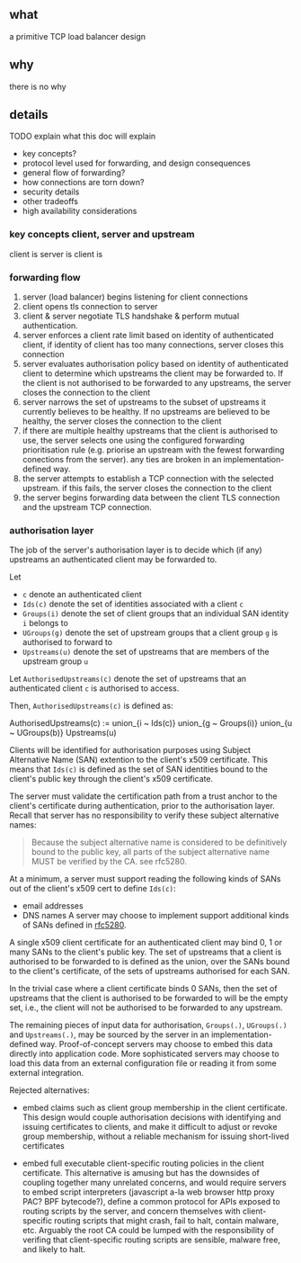 ## what

a primitive TCP load balancer design

## why

there is no why

## details

TODO explain what this doc will explain
-   key concepts?
-   protocol level used for forwarding, and design consequences
-   general flow of forwarding?
-   how connections are torn down?
-   security details
-   other tradeoffs
-   high availability considerations

### key concepts client, server and upstream

client is
server is
client is

### forwarding flow

1. server (load balancer) begins listening for client connections
2. client opens tls connection to server
3. client & server negotiate TLS handshake & perform mutual authentication.
4. server enforces a client rate limit based on identity of authenticated client, if identity of client has too many connections, server closes this connection
5. server evaluates authorisation policy based on identity of authenticated client to determine which upstreams the client may be forwarded to. If the client is not authorised to be forwarded to any upstreams, the server closes the connection to the client
6. server narrows the set of upstreams to the subset of upstreams it currently believes to be healthy. If no upstreams are believed to be healthy, the server closes the connection to the client
7. if there are multiple healthy upstreams that the client is authorised to use, the server selects one using the configured forwarding prioritisation rule (e.g. priorise an upstream with the fewest forwarding conections from the server). any ties are broken in an implementation-defined way.
8. the server attempts to establish a TCP connection with the selected upstream. if this fails, the server closes the connection to the client
9. the server begins forwarding data between the client TLS connection and the upstream TCP connection.

### authorisation layer

The job of the server's authorisation layer is to decide which (if any) upstreams an authenticated client may be forwarded to.

Let
- `c` denote an authenticated client
- `Ids(c)` denote the set of identities associated with a client `c`
- `Groups(i)` denote the set of client groups that an individual SAN identity `i` belongs to
- `UGroups(g)` denote the set of upstream groups that a client group `g` is authorised to forward to
- `Upstreams(u)` denote the set of upstreams that are members of the upstream group `u`
    
Let `AuthorisedUpstreams(c)` denote the set of upstreams that an authenticated client `c` is authorised to access.

Then, `AuthorisedUpstreams(c)` is defined as:

AuthorisedUpstreams(c) := union_{i ~ Ids(c)} union_{g ~ Groups(i)} union_{u ~ UGroups(b)} Upstreams(u)

Clients will be identified for authorisation purposes using Subject Alternative Name (SAN) extention to the client's x509 certificate.
This means that `Ids(c)` is defined as the set of SAN identities bound to the client's public key through the client's x509 certificate.

The server must validate the certification path from a trust anchor to the client's certificate during authentication, prior to the
authorisation layer. Recall that server has no responsibility to verify these subject alternative names:

> Because the subject alternative name is considered to be definitively bound to the public key, all parts of the subject alternative name MUST be verified by the CA.
see rfc5280.

At a minimum, a server must support reading the following kinds of SANs out of the client's x509 cert to define `Ids(c)`:
-   email addresses
-   DNS names
A server may choose to implement support additional kinds of SANs defined in [rfc5280](https://datatracker.ietf.org/doc/html/rfc5280#section-4.2.1.6). 

A single x509 client certificate for an authenticated client may bind 0, 1 or many SANs to the
client's public key. The set of upstreams that a client is authorised to be forwarded to is
defined as the union, over the SANs bound to the client's certificate, of the sets of upstreams
authorised for each SAN.

In the trivial case where a client certificate binds 0 SANs, then the set of upstreams that the
client is authorised to be forwarded to will be the empty set, i.e., the client will not be
authorised to be forwarded to any upstream.

The remaining pieces of input data for authorisation, `Groups(.)`, `UGroups(.)` and `Upstreams(.)`,
may be sourced by the server in an implementation-defined way. Proof-of-concept servers may
choose to embed this data directly into application code. More sophisticated servers may choose
to load this data from an external configuration file or reading it from some external integration.

Rejected alternatives:

-   embed claims such as client group membership in the client certificate. This design would couple
    authorisation decisions with identifying and issuing certificates to clients, and make it difficult to
    adjust or revoke group membership, without a reliable mechanism for issuing short-lived certificates

-   embed full executable client-specific routing policies in the client certificate. This alternative
    is amusing but has the downsides of coupling together many unrelated concerns, and would require
    servers to embed script interpreters (javascript a-la web browser http proxy PAC? BPF bytecode?),
    define a common protocol for APIs exposed to routing scripts by the server, and concern themselves
    with client-specific routing scripts that might crash, fail to halt, contain malware, etc. Arguably
    the root CA could be lumped with the responsibility of verifing that client-specific routing scripts
    are sensible, malware free, and likely to halt.

